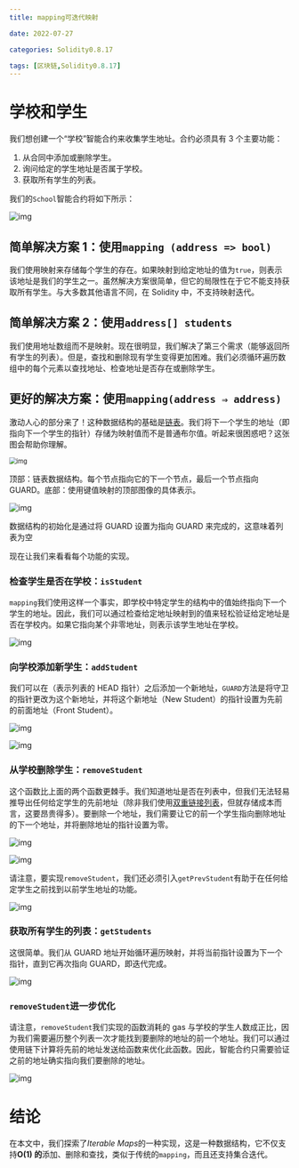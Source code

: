 ```yaml
---
title: mapping可迭代映射

date: 2022-07-27	

categories: Solidity0.8.17	

tags: [区块链,Solidity0.8.17]
---	
```


# 学校和学生

我们想创建一个“学校”智能合约来收集学生地址。合约必须具有 3 个主要功能：

1. 从合同中添加或删除学生。
2. 询问给定的学生地址是否属于学校。
3. 获取所有学生的列表。

我们的`School`智能合约将如下所示：

![img](/noteimg/C:/Users/zhuba/Desktop/PersonalBlog/source/_posts/区块链/Solidity0.8/img/1lY-XnsfdjPztGwztIEBIvQ.png) 

## 简单解决方案 1：使用`mapping (address => bool)`

我们使用映射来存储每个学生的存在。如果映射到给定地址的值为`true`，则表示该地址是我们的学生之一。虽然解决方案很简单，但它的局限性在于它不能支持获取所有学生。与大多数其他语言不同，在 Solidity 中，不支持映射迭代。

## 简单解决方案 2：使用`address[] students`

我们使用地址数组而不是映射。现在很明显，我们解决了第三个需求（能够返回所有学生的列表）。但是，查找和删除现有学生变得更加困难。我们必须循环遍历数组中的每个元素以查找地址、检查地址是否存在或删除学生。

## 更好的解决方案：使用`mapping(address ⇒ address)`

激动人心的部分来了！这种数据结构的基础是[链表](https://en.wikipedia.org/wiki/Linked_list)。我们将下一个学生的地址（即指向下一个学生的指针）存储为映射值而不是普通布尔值。听起来很困惑吧？这张图会帮助你理解。

<img src="/noteimg/C:/Users/zhuba/Desktop/PersonalBlog/source/_posts/区块链/Solidity0.8/img/1ybjLvYv-CdGfOinFvFq4vA.png" alt="img" style="zoom:80%;" /> 

顶部：链表数据结构。每个节点指向它的下一个节点，最后一个节点指向 GUARD。底部：使用键值映射的顶部图像的具体表示。

![img](/noteimg/C:/Users/zhuba/Desktop/PersonalBlog/source/_posts/区块链/Solidity0.8/img/1eXK0rf5Ec4VQ8a_eSyHtnA.png) 

数据结构的初始化是通过将 GUARD 设置为指向 GUARD 来完成的，这意味着列表为空

现在让我们来看看每个功能的实现。

### 检查学生是否在学校：`isStudent`

`mapping`我们使用这样一个事实，即学校中特定学生的结构中的值始终指向下一个学生的地址。因此，我们可以通过检查给定地址映射到的值来轻松验证给定地址是否在学校内。如果它指向某个非零地址，则表示该学生地址在学校。

![img](/noteimg/C:/Users/zhuba/Desktop/PersonalBlog/source/_posts/区块链/Solidity0.8/img/1Leo2GwdsqhJBpnLxowweWw.png) 

### 向学校添加新学生：`addStudent`

我们可以在（表示列表的 HEAD 指针）之后添加一个新地址，`GUARD`方法是将守卫的指针更改为这个新地址，并将这个新地址（New Student）的指针设置为先前的前面地址（Front Student）。

![img](/noteimg/C:/Users/zhuba/Desktop/PersonalBlog/source/_posts/区块链/Solidity0.8/img/1h3xft5gEAseZGZEFdkbDHA.png) 

![img](/noteimg/C:/Users/zhuba/Desktop/PersonalBlog/source/_posts/区块链/Solidity0.8/img/1gd__pHCftvpWsmPbVCQ3Nw.png) 

### 从学校删除学生：`removeStudent`

这个函数比上面的两个函数更棘手。我们知道地址是否在列表中，但我们无法轻易推导出任何给定学生的先前地址（除非我们使用[双重链接列表](https://en.wikipedia.org/wiki/Doubly_linked_list)，但就存储成本而言，这要昂贵得多）。要删除一个地址，我们需要让它的前一个学生指向删除地址的下一个地址，并将删除地址的指针设置为零。

![img](/noteimg/C:/Users/zhuba/Desktop/PersonalBlog/source/_posts/区块链/Solidity0.8/img/1CAAcxCXqJ3zXdNfol-bBCg.png) 

![img](/noteimg/C:/Users/zhuba/Desktop/PersonalBlog/source/_posts/区块链/Solidity0.8/img/15ziw2ePv1CTuqyp164ZYAQ.png) 

请注意，要实现`removeStudent`，我们还必须引入`getPrevStudent`有助于在任何给定学生之前找到以前学生地址的功能。

![img](/noteimg/C:/Users/zhuba/Desktop/PersonalBlog/source/_posts/区块链/Solidity0.8/img/12oIfywFrb5VoQW1x2UD07w.png) 

### 获取所有学生的列表：`getStudents`

这很简单。我们从 GUARD 地址开始循环遍历映射，并将当前指针设置为下一个指针，直到它再次指向 GUARD，即迭代完成。

![img](/noteimg/C:/Users/zhuba/Desktop/PersonalBlog/source/_posts/区块链/Solidity0.8/img/1Z5KdTBzFq4NFwcq3cRs-Hg.png) 

### `removeStudent`进一步优化

请注意，`removeStudent`我们实现的函数消耗的 gas 与学校的学生人数成正比，因为我们需要遍历整个列表一次才能找到要删除的地址的前一个地址。我们可以通过使用链下计算将先前的地址发送给函数来优化此函数。因此，智能合约只需要验证之前的地址确实指向我们要删除的地址。

![img](/noteimg/C:/Users/zhuba/Desktop/PersonalBlog/source/_posts/区块链/Solidity0.8/img/1hFzsKxzbmwYiDWqM7USzNA.png) 

# 结论

在本文中，我们探索了*Iterable Maps*的一种实现，这是一种数据结构，它不仅支持**O(1) 的**添加、删除和查找，类似于传统的`mapping`，而且还支持集合迭代。